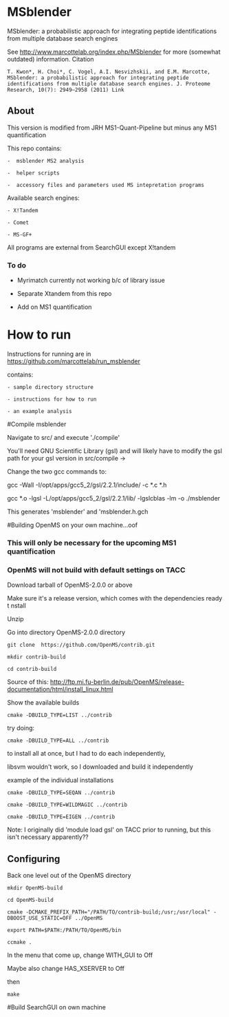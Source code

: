 # MSblender 
MSblender: a probabilistic approach for integrating peptide identifications
from multiple database search engines
 
See http://www.marcottelab.org/index.php/MSblender for more (somewhat outdated) information.
 Citation

    T. Kwon*, H. Choi*, C. Vogel, A.I. Nesvizhskii, and E.M. Marcotte, MSblender: a probabilistic approach for integrating peptide identifications from multiple database search engines. J. Proteome Research, 10(7): 2949–2958 (2011) Link 


## About

   This version is modified from JRH MS1-Quant-Pipeline but minus any MS1 quantification
   
   This repo contains:

    -  msblender MS2 analysis

    -  helper scripts

    -  accessory files and parameters used MS intepretation programs


   Available search engines:

    - X!Tandem

    - Comet

    - MS-GF+

   All programs are external from SearchGUI except X!tandem

  

### To do

   - Myrimatch currently not working b/c of library issue 
  
   - Separate Xtandem from this repo
  
   - Add on MS1 quantification
  


# How to run

   Instructions for running are in https://github.com/marcottelab/run_msblender

   contains:
 
    - sample directory structure
 
    - instructions for how to run

    - an example analysis
   
 
#Compile msblender 

Navigate to src/ and execute './compile'

You'll need GNU Scientific Library (gsl) and will likely have to modify the gsl path for your gsl version in src/compile -> 


Change the two gcc commands to:


gcc -Wall -I/opt/apps/gcc5_2/gsl/2.2.1/include/ -c *.c *.h


gcc *.o -lgsl -L/opt/apps/gcc5_2/gsl/2.2.1/lib/ -lgslcblas -lm -o ./msblender

This generates 'msblender' and 'msblender.h.gch



#Building OpenMS on your own machine...oof

### This will only be necessary for the upcoming MS1 quantification

### OpenMS will not build with default settings on TACC

Download tarball of OpenMS-2.0.0 or above

Make sure it's a release version, which comes with the dependencies ready t nstall

Unzip

Go into directory OpenMS-2.0.0 directory

```
git clone  https://github.com/OpenMS/contrib.git

mkdir contrib-build

cd contrib-build
```
Source of this: http://ftp.mi.fu-berlin.de/pub/OpenMS/release-documentation/html/install_linux.html


Show  the available builds

```
cmake -DBUILD_TYPE=LIST ../contrib
```


try doing: 

```
cmake -DBUILD_TYPE=ALL ../contrib
```

to install all at once, but I had to do each independently,

libsvm wouldn't work, so I downloaded and build it independently

example of the individual installations
```
cmake -DBUILD_TYPE=SEQAN ../contrib

cmake -DBUILD_TYPE=WILDMAGIC ../contrib

cmake -DBUILD_TYPE=EIGEN ../contrib
```

Note: I originally did 'module load gsl' on TACC prior to running, but this isn't necessary apparently??


## Configuring

Back one level out of the OpenMS directory

```
mkdir OpenMS-build

cd OpenMS-build

cmake -DCMAKE_PREFIX_PATH="/PATH/TO/contrib-build;/usr;/usr/local" -DBOOST_USE_STATIC=OFF ../OpenMS

export PATH=$PATH:/PATH/TO/OpenMS/bin

ccmake .
```

In the menu that come up, change WITH_GUI to Off

Maybe also change HAS_XSERVER to Off

then

```
make
```


#Build SearchGUI on own machine





	
